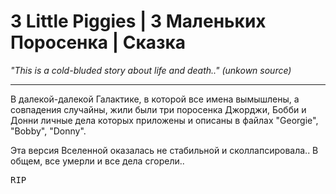 <h1>3 Little Piggies | 3 Маленьких Поросенка | Сказка</h1>
<text><i>"This is a cold-bluded story about life and death.." (unkown source)</i></text>

<hr>
<p>В далекой-далекой Галактике, в которой все имена вымышлены, а совпадения случайны,
жили были три поросенка Джорджи, Бобби и Донни личные дела которых приложены и описаны в файлах "Georgie", "Bobby", "Donny".</p>

<p>Эта версия Вселенной оказалась не стабильной и сколлапсировала.. В общем, все умерли и все дела сгорели..</p>

<pre>RIP</pre>

